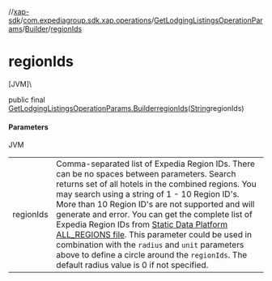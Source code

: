 //[xap-sdk](../../../../index.md)/[com.expediagroup.sdk.xap.operations](../../index.md)/[GetLodgingListingsOperationParams](../index.md)/[Builder](index.md)/[regionIds](region-ids.md)

# regionIds

[JVM]\

public final [GetLodgingListingsOperationParams.Builder](index.md)[regionIds](region-ids.md)([String](https://docs.oracle.com/javase/8/docs/api/java/lang/String.html)regionIds)

#### Parameters

JVM

| | |
|---|---|
| regionIds | Comma-separated list of Expedia Region IDs. There can be no spaces between parameters. Search returns set of all hotels in the combined regions.  You may search using a string of 1 - 10 Region ID's. More than 10 Region ID's are not supported and will generate and error.  You can get the complete list of Expedia Region IDs from [Static Data Platform ALL_REGIONS file](https://developers.expediagroup.com/xap/products/xap/static-data-platform/download-url-api/download-url-api-v1).  This parameter could be used in combination with the `radius` and `unit` parameters above to define a circle around the `regionIds`. The default radius value is 0 if not specified. |
